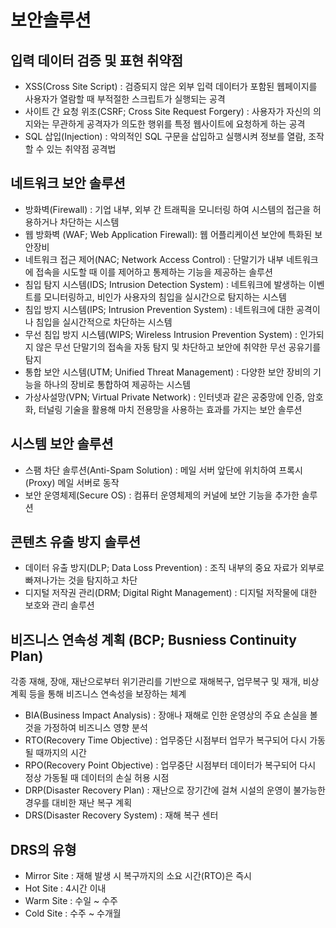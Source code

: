 # 보안솔루션

## 입력 데이터 검증 및 표현 취약점
- XSS(Cross Site Script) : 검증되지 않은 외부 입력 데이터가 포함된 웹페이지를 사용자가 열람할 때 부적절한 스크립트가 실행되는 공격
- 사이트 간 요청 위조(CSRF; Cross Site Request Forgery) : 사용자가 자신의 의지와는 무관하게 공격자가 의도한 행위를 특정 웹사이트에 요청하게 하는 공격
- SQL 삽입(Injection) : 악의적인 SQL 구문을 삽입하고 실행시켜 정보를 열람, 조작할 수 있는 취약점 공격법

## 네트워크 보안 솔루션
- 방화벽(Firewall) : 기업 내부, 외부 간 트래픽을 모니터링 하여 시스템의 접근을 허용하거나 차단하는 시스템
- 웹 방화벽 (WAF; Web Application Firewall): 웹 어플리케이션 보안에 특화된 보안장비
- 네트워크 접근 제어(NAC; Network Access Control) : 단말기가 내부 네트워크에 접속을 시도할 때 이를 제어하고 통제하는 기능을 제공하는 솔루션
- 침입 탐지 시스템(IDS; Intrusion Detection System) : 네트워크에 발생하는 이벤트를 모니터링하고, 비인가 사용자의 침입을 실시간으로 탐지하는 시스템
- 침입 방지 시스템(IPS; Intrusion Prevention System) : 네트워크에 대한 공격이나 침입을 실시간적으로 차단하는 시스템
- 무선 침입 방지 시스템(WIPS; Wireless Intrusion Prevention System) : 인가되지 않은 무선 단말기의 접속을 자동 탐지 및 차단하고 보안에 취약한 무선 공유기를 탐지
- 통합 보안 시스템(UTM; Unified Threat Management) : 다양한 보안 장비의 기능을 하나의 장비로 통합하여 제공하는 시스템
- 가상사설망(VPN; Virtual Private Network) : 인터넷과 같은 공중망에 인증, 암호화, 터널링 기술을 활용해 마치 전용망을 사용하는 효과를 가지는 보안 솔루션

## 시스템 보안 솔루션
- 스팸 차단 솔루션(Anti-Spam Solution) : 메일 서버 앞단에 위치하여 프록시(Proxy) 메일 서버로 동작
- 보안 운영체제(Secure OS) : 컴퓨터 운영체제의 커널에 보안 기능을 추가한 솔루션

## 콘텐츠 유출 방지 솔루션
- 데이터 유출 방지(DLP; Data Loss Prevention) : 조직 내부의 중요 자료가 외부로 빠져나가는 것을 탐지하고 차단
- 디지털 저작권 관리(DRM; Digital Right Management) : 디지털 저작물에 대한 보호와 관리 솔루션

## 비즈니스 연속성 계획 (BCP; Busniess Continuity Plan)
각종 재해, 장애, 재난으로부터 위기관리를 기반으로 재해복구, 업무복구 및 재개, 비상계획 등을 통해 비즈니스 연속성을 보장하는 체계

- BIA(Business Impact Analysis) : 장애나 재해로 인한 운영상의 주요 손실을 볼 것을 가정하여 비즈니스 영향 분석
- RTO(Recovery Time Objective) : 업무중단 시점부터 업무가 복구되어 다시 가동될 때까지의 시간
- RPO(Recovery Point Objective) : 업무중단 시점부터 데이터가 복구되어 다시 정상 가동될 때 데이터의 손실 허용 시점
- DRP(Disaster Recovery Plan) : 재난으로 장기간에 걸쳐 시설의 운영이 불가능한 경우를 대비한 재난 복구 계획
- DRS(Disaster Recovery System) : 재해 복구 센터

## DRS의 유형
- Mirror Site : 재해 발생 시 복구까지의 소요 시간(RTO)은 즉시
- Hot Site : 4시간 이내
- Warm Site : 수일 ~ 수주
- Cold Site : 수주 ~ 수개월